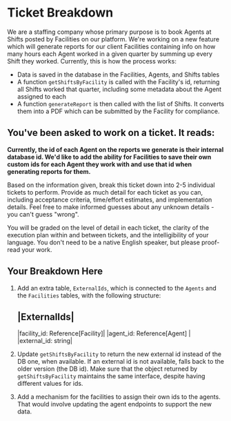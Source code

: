 # Ticket Breakdown
We are a staffing company whose primary purpose is to book Agents at Shifts posted by Facilities on our platform. We're working on a new feature which will generate reports for our client Facilities containing info on how many hours each Agent worked in a given quarter by summing up every Shift they worked. Currently, this is how the process works:

- Data is saved in the database in the Facilities, Agents, and Shifts tables
- A function `getShiftsByFacility` is called with the Facility's id, returning all Shifts worked that quarter, including some metadata about the Agent assigned to each
- A function `generateReport` is then called with the list of Shifts. It converts them into a PDF which can be submitted by the Facility for compliance.

## You've been asked to work on a ticket. It reads:

**Currently, the id of each Agent on the reports we generate is their internal database id. We'd like to add the ability for Facilities to save their own custom ids for each Agent they work with and use that id when generating reports for them.**


Based on the information given, break this ticket down into 2-5 individual tickets to perform. Provide as much detail for each ticket as you can, including acceptance criteria, time/effort estimates, and implementation details. Feel free to make informed guesses about any unknown details - you can't guess "wrong".


You will be graded on the level of detail in each ticket, the clarity of the execution plan within and between tickets, and the intelligibility of your language. You don't need to be a native English speaker, but please proof-read your work.

## Your Breakdown Here ##

1. Add an extra table, `ExternalIds`, which is connected to the `Agents` and the `Facilities` tables, with the following structure:
  
    |ExternalIds|
    -------------
    |facility_id: Reference[Facility]|
    |agent_id: Reference[Agent]   |
    |external_id: string|

2. Update `getShiftsByFacility` to return the new external id instead of the DB one, when available. If an external id is not available, falls back to the older version (the DB id). Make sure that the object returned by `getShiftsByFacility` maintains the same interface, despite having different values for ids.

3. Add a mechanism for the facilities to assign their own ids to the agents. That would involve updating the agent endpoints to support the new data.